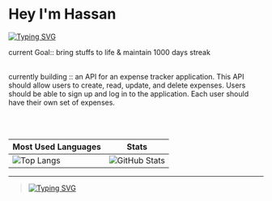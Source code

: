 # Hey I'm Hassan

[![Typing SVG](https://readme-typing-svg.herokuapp.com?color=00FF00&lines=Backend+Engineer;Learning+daily)](https://git.io/typing-svg)

current Goal:: bring stuffs to life & maintain 1000 days streak 

<br>
currently building ::   an API for an expense tracker application. This API should allow users to create, read, update, and delete expenses. Users should be able to sign up and log in to the application. Each user should have their own set of expenses.


<br><br>


| Most Used Languages | Stats |
|---------------------|-------|
| ![Top Langs](https://github-readme-stats.vercel.app/api/top-langs/?username=HassanAmirii&layout=compact&theme=dark) | ![GitHub Stats](https://github-readme-streak-stats.herokuapp.com/?user=HassanAmirii&theme=dark) |

---

> [![Typing SVG](https://readme-typing-svg.herokuapp.com?color=00FF00&lines=Build;Ship;Repeat)](https://git.io/typing-svg)
